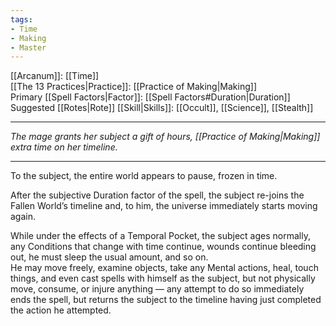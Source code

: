 ```yaml
---
tags:
- Time
- Making
- Master
---
```


[[Arcanum]]: [[Time]]\
[[The 13 Practices|Practice]]: [[Practice of Making|Making]]\
Primary [[Spell Factors|Factor]]: [[Spell Factors#Duration|Duration]]\
Suggested [[Rotes|Rote]] [[Skill|Skills]]: [[Occult]], [[Science]], [[Stealth]]

---

_The mage grants her subject a gift of hours, [[Practice of Making|Making]] extra time on her timeline._

---

To the subject, the entire world appears to pause, frozen in time.

After the subjective Duration factor of the spell, the subject re-joins the Fallen World’s timeline and, to him, the universe immediately starts moving again.

While under the effects of a Temporal Pocket, the subject ages normally, any Conditions that change with time continue, wounds continue bleeding out, he must sleep the usual amount, and so on.\
He may move freely, examine objects, take any Mental actions, heal, touch things, and even cast spells with himself as the subject, but not physically move, consume, or injure anything — any attempt to do so immediately ends the spell, but returns the subject to the timeline having just completed the action he attempted.